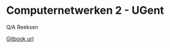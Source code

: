 # Computernetwerken 2 - UGent

Q/A Reeksen

[Gitbook url](https://ciberth.gitbooks.io/ugent-cn2/content/)
